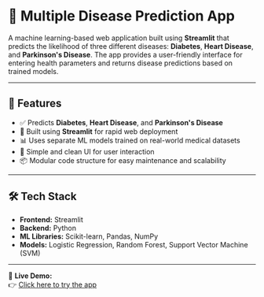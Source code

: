 # 🧠 Multiple Disease Prediction App

A machine learning-based web application built using **Streamlit** that predicts the likelihood of three different diseases: **Diabetes**, **Heart Disease**, and **Parkinson's Disease**. The app provides a user-friendly interface for entering health parameters and returns disease predictions based on trained models.

---

## 🚀 Features

- ✅ Predicts **Diabetes**, **Heart Disease**, and **Parkinson's Disease**
- 🧠 Built using **Streamlit** for rapid web deployment
- 📊 Uses separate ML models trained on real-world medical datasets
- 🔐 Simple and clean UI for user interaction
- 📦 Modular code structure for easy maintenance and scalability

---

## 🛠️ Tech Stack

- **Frontend:** Streamlit
- **Backend:** Python
- **ML Libraries:** Scikit-learn, Pandas, NumPy
- **Models:** Logistic Regression, Random Forest, Support Vector Machine (SVM)

---

🚀 **Live Demo:**  
👉 [Click here to try the app](https://multipledisease-predictionapp-xyehm2imv5edmdkkfjznxs.streamlit.app/)

